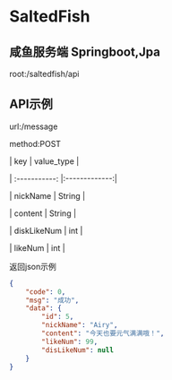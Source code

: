 # SaltedFish
## 咸鱼服务端 Springboot,Jpa

root:/saltedfish/api

## API示例

url:/message

method:POST

| key | value_type |

| :-----------: |:-------------:|

| nickName  | String |

| content    | String |

| diskLikeNum  | int |

| likeNum   | int |

返回json示例
```json
{
    "code": 0,
    "msg": "成功",
    "data": {
        "id": 5,
        "nickName": "Airy",
        "content": "今天也要元气满满哦！",
        "likeNum": 99,
        "disLikeNum": null
    }
}
```
